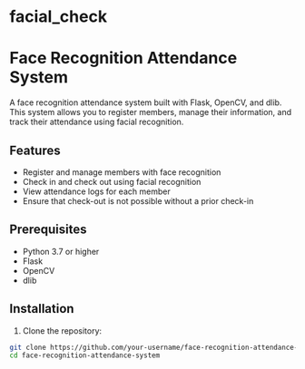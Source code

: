 # facial_check

# Face Recognition Attendance System

A face recognition attendance system built with Flask, OpenCV, and dlib. This system allows you to register members, manage their information, and track their attendance using facial recognition.

## Features

- Register and manage members with face recognition
- Check in and check out using facial recognition
- View attendance logs for each member
- Ensure that check-out is not possible without a prior check-in

## Prerequisites

- Python 3.7 or higher
- Flask
- OpenCV
- dlib

## Installation

1. Clone the repository:

```bash
git clone https://github.com/your-username/face-recognition-attendance-system.git
cd face-recognition-attendance-system
